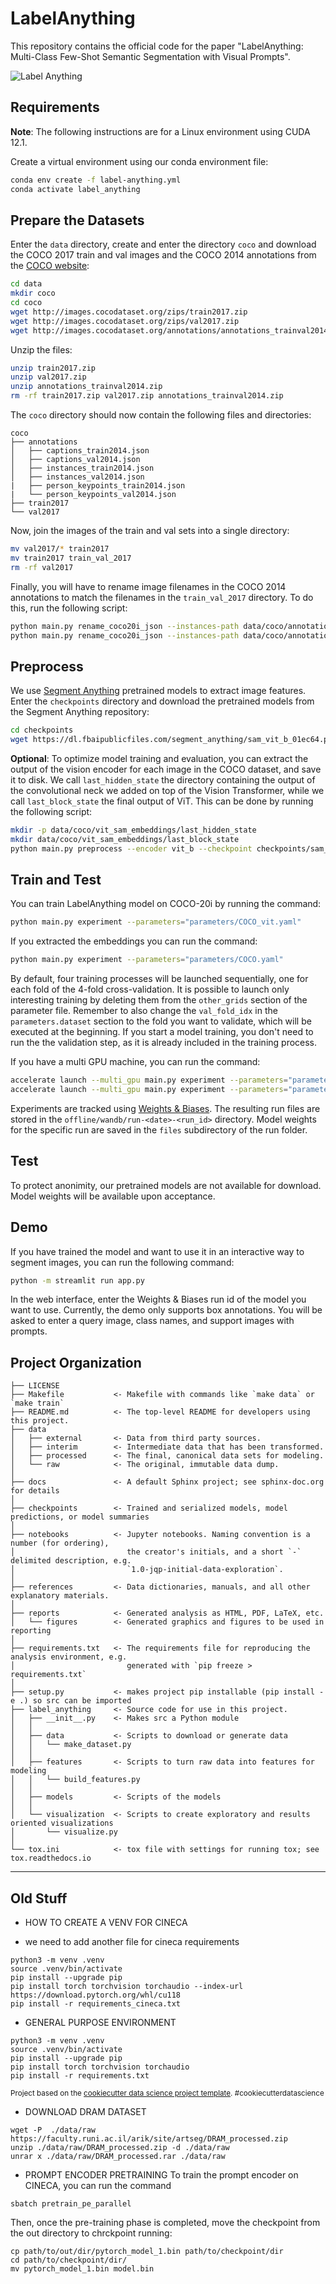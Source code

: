 # LabelAnything

This repository contains the official code for the paper "LabelAnything: Multi-Class Few-Shot Semantic Segmentation with Visual Prompts".

![Label Anything](assets/la.png)

## Requirements

**Note**: The following instructions are for a Linux environment using CUDA 12.1. 

Create a virtual environment using our conda environment file:

```bash
conda env create -f label-anything.yml
conda activate label_anything
```

## Prepare the Datasets

Enter the `data` directory, create and enter the directory `coco` and download the COCO 2017 train and val images and the COCO 2014 annotations from the [COCO website](https://cocodataset.org/#download):

```bash
cd data
mkdir coco
cd coco
wget http://images.cocodataset.org/zips/train2017.zip
wget http://images.cocodataset.org/zips/val2017.zip
wget http://images.cocodataset.org/annotations/annotations_trainval2014.zip
```

Unzip the files:

```bash
unzip train2017.zip
unzip val2017.zip
unzip annotations_trainval2014.zip
rm -rf train2017.zip val2017.zip annotations_trainval2014.zip
```

The `coco` directory should now contain the following files and directories:

```
coco
├── annotations
│   ├── captions_train2014.json
│   ├── captions_val2014.json
│   ├── instances_train2014.json
│   ├── instances_val2014.json
|   ├── person_keypoints_train2014.json
|   └── person_keypoints_val2014.json
├── train2017
└── val2017
```

Now, join the images of the train and val sets into a single directory:

```bash
mv val2017/* train2017
mv train2017 train_val_2017
rm -rf val2017
```

Finally, you will have to rename image filenames in the COCO 2014 annotations to match the filenames in the `train_val_2017` directory. To do this, run the following script:

```bash
python main.py rename_coco20i_json --instances-path data/coco/annotations/instances_train2014.json
python main.py rename_coco20i_json --instances-path data/coco/annotations/instances_val2014.json
```

## Preprocess

We use [Segment Anything](https://github.com/facebookresearch/segment-anything) pretrained models to extract image features. Enter the `checkpoints` directory and download the pretrained models from the Segment Anything repository:

```bash
cd checkpoints
wget https://dl.fbaipublicfiles.com/segment_anything/sam_vit_b_01ec64.pth
```

**Optional**: To optimize model training and evaluation, you can extract the output of the vision encoder for each image in the COCO dataset, and save it to disk. We call `last_hidden_state` the directory containing the output of the convolutional neck we added on top of the Vision Transformer, while we call `last_block_state` the final output of ViT. This can be done by running the following script:

```bash
mkdir -p data/coco/vit_sam_embeddings/last_hidden_state
mkdir data/coco/vit_sam_embeddings/last_block_state
python main.py preprocess --encoder vit_b --checkpoint checkpoints/sam_vit_b_01ec64.pth --use_sam_checkpoint --directory data/coco/train_val_2017 --batch_size 16 --num_workers=8 --outfolder data/coco/vit_sam_embeddings/last_hidden_state --last_block_dir data/coco/vit_sam_embeddings/last_block_state
```

## Train and Test

You can train LabelAnything model on COCO-20i by running the command:

```bash
python main.py experiment --parameters="parameters/COCO_vit.yaml"
```

If you extracted the embeddings you can run the command:

```bash
python main.py experiment --parameters="parameters/COCO.yaml"
```

By default, four training processes will be launched sequentially, one for each fold of the 4-fold cross-validation. It is possible to launch only interesting training by deleting them from the `other_grids` section of the parameter file. Remember to also change the `val_fold_idx` in the `parameters.dataset` section to the fold you want to validate, which will be executed at the beginning. If you start a model training, you don't need to run the the validation step, as it is already included in the training process.

If you have a multi GPU machine, you can run the command:

```bash
accelerate launch --multi_gpu main.py experiment --parameters="parameters/COCO.yaml"
accelerate launch --multi_gpu main.py experiment --parameters="parameters/COCO_vit.yaml"  
```

Experiments are tracked using [Weights & Biases](https://wandb.ai/site). The resulting run files are stored in the `offline/wandb/run-<date>-<run_id>` directory. Model weights for the specific run are saved in the `files` subdirectory of the run folder.


## Test

To protect anonimity, our pretrained models are not available for download. Model weights will be available upon acceptance.

## Demo

If you have trained the model and want to use it in an interactive way to segment images, you can run the following command:

```bash
python -m streamlit run app.py
```

In the web interface, enter the Weights & Biases run id of the model you want to use. Currently, the demo only supports box annotations. You will be asked to enter a query image, class names, and support images with prompts.

## Project Organization

    ├── LICENSE
    ├── Makefile           <- Makefile with commands like `make data` or `make train`
    ├── README.md          <- The top-level README for developers using this project.
    ├── data
    │   ├── external       <- Data from third party sources.
    │   ├── interim        <- Intermediate data that has been transformed.
    │   ├── processed      <- The final, canonical data sets for modeling.
    │   └── raw            <- The original, immutable data dump.
    │
    ├── docs               <- A default Sphinx project; see sphinx-doc.org for details
    │
    ├── checkpoints        <- Trained and serialized models, model predictions, or model summaries
    │
    ├── notebooks          <- Jupyter notebooks. Naming convention is a number (for ordering),
    │                         the creator's initials, and a short `-` delimited description, e.g.
    │                         `1.0-jqp-initial-data-exploration`.
    │
    ├── references         <- Data dictionaries, manuals, and all other explanatory materials.
    │
    ├── reports            <- Generated analysis as HTML, PDF, LaTeX, etc.
    │   └── figures        <- Generated graphics and figures to be used in reporting
    │
    ├── requirements.txt   <- The requirements file for reproducing the analysis environment, e.g.
    │                         generated with `pip freeze > requirements.txt`
    │
    ├── setup.py           <- makes project pip installable (pip install -e .) so src can be imported
    ├── label_anything     <- Source code for use in this project.
    │   ├── __init__.py    <- Makes src a Python module
    │   │
    │   ├── data           <- Scripts to download or generate data
    │   │   └── make_dataset.py
    │   │
    │   ├── features       <- Scripts to turn raw data into features for modeling
    │   │   └── build_features.py
    │   │
    │   ├── models         <- Scripts of the models
    │   │
    │   └── visualization  <- Scripts to create exploratory and results oriented visualizations
    │       └── visualize.py
    │
    └── tox.ini            <- tox file with settings for running tox; see tox.readthedocs.io


--------

## Old Stuff

* HOW TO CREATE A VENV FOR CINECA
- we need to add another file for cineca requirements
```
python3 -m venv .venv
source .venv/bin/activate
pip install --upgrade pip
pip install torch torchvision torchaudio --index-url https://download.pytorch.org/whl/cu118
pip install -r requirements_cineca.txt
```

* GENERAL PURPOSE ENVIRONMENT
```
python3 -m venv .venv
source .venv/bin/activate
pip install --upgrade pip
pip install torch torchvision torchaudio
pip install -r requirements.txt
```


<p><small>Project based on the <a target="_blank" href="https://drivendata.github.io/cookiecutter-data-science/">cookiecutter data science project template</a>. #cookiecutterdatascience</small></p>


* DOWNLOAD DRAM DATASET
```
wget -P  ./data/raw https://faculty.runi.ac.il/arik/site/artseg/DRAM_processed.zip
unzip ./data/raw/DRAM_processed.zip -d ./data/raw
unrar x ./data/raw/DRAM_processed.rar ./data/raw
```


* PROMPT ENCODER PRETRAINING
To train the prompt encoder on CINECA, you can run the command 
```
sbatch pretrain_pe_parallel
```
Then, once the pre-training phase is completed, move the checkpoint from the out directory to chrckpoint running:
```
cp path/to/out/dir/pytorch_model_1.bin path/to/checkpoint/dir
cd path/to/checkpoint/dir/
mv pytorch_model_1.bin model.bin
```